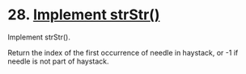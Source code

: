 # 28. [Implement strStr()](https://leetcode.com/problems/implement-strstr/)

Implement strStr().

Return the index of the first occurrence of needle in haystack, or -1 if needle is not part of haystack.